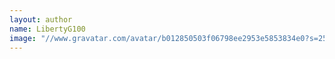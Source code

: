 ```yaml
---
layout: author
name: LibertyG100
image: "//www.gravatar.com/avatar/b012850503f06798ee2953e5853834e0?s=250&d=mm&r=x"
---
```



